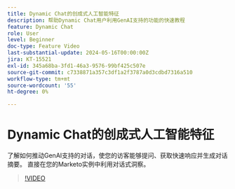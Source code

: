 ```yaml
---
title: Dynamic Chat的创成式人工智能特征
description: 帮助Dynamic Chat用户利用GenAI支持的功能的快速教程
feature: Dynamic Chat
role: User
level: Beginner
doc-type: Feature Video
last-substantial-update: 2024-05-16T00:00:00Z
jira: KT-15521
exl-id: 345a68ba-3fd1-46a3-9576-99bf425c507e
source-git-commit: c7338871a357c3df1a2f3787a0d3cdbd7316a510
workflow-type: tm+mt
source-wordcount: '55'
ht-degree: 0%

---
```


# Dynamic Chat的创成式人工智能特征

了解如何推动GenAI支持的对话，使您的访客能够提问、获取快速响应并生成对话摘要。 直接在您的Marketo实例中利用对话式洞察。

>[!VIDEO](https://video.tv.adobe.com/v/3454481/?learn=on&captions=chi_hans)
